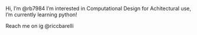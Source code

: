 Hi, I’m @rb7984
I’m interested in Computational Design for Achitectural use, I’m currently learning python!

Reach me on ig
@riccbarelli

<!---
rb7984/rb7984 is a ✨ special ✨ repository because its `README.md` (this file) appears on your GitHub profile.
You can click the Preview link to take a look at your changes.
--->
